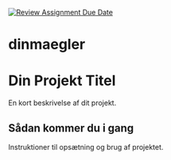 [![Review Assignment Due Date](https://classroom.github.com/assets/deadline-readme-button-22041afd0340ce965d47ae6ef1cefeee28c7c493a6346c4f15d667ab976d596c.svg)](https://classroom.github.com/a/uUQV8Lur)

# dinmaegler

# Din Projekt Titel

En kort beskrivelse af dit projekt.

## Sådan kommer du i gang

Instruktioner til opsætning og brug af projektet.
